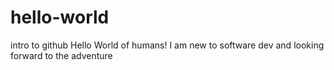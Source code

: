 # hello-world
intro to github
Hello World of humans!
I am new to software dev and looking forward to the adventure
